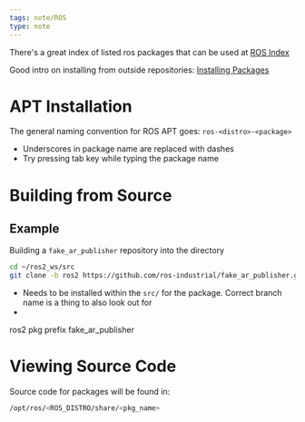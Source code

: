```yaml
---
tags: note/ROS
type: note
---
```

There's a great index of listed ros packages that can be used at [ROS Index](https://index.ros.org/repos/)

Good intro on installing from outside repositories: [Installing Packages](https://industrial-training-master.readthedocs.io/en/foxy/_source/session1/ros2/2-Installing-Existing-Packages.html#install-package-from-apt-repository)

# APT Installation
The general naming convention for ROS APT goes: `ros-<distro>-<package>`
- Underscores in package name are replaced with dashes
- Try pressing tab key while typing the package name


# Building from Source
## Example
Building a `fake_ar_publisher` repository into the directory

```zsh
cd ~/ros2_ws/src
git clone -b ros2 https://github.com/ros-industrial/fake_ar_publisher.git
```
- Needs to be installed within the `src/` for the package. Correct branch name is a thing to also look out for
- 
ros2 pkg prefix fake_ar_publisher


# Viewing Source Code
Source code for packages will be found in: 
```zsh
/opt/ros/<ROS_DISTRO/share/<pkg_name>
```